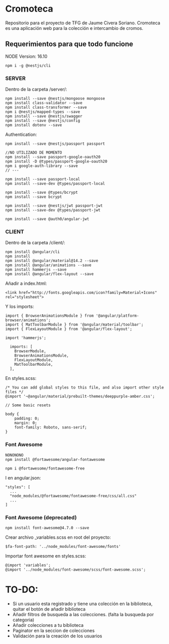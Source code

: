 # Cromoteca
Repositorio para el proyecto de TFG de Jaume Civera Soriano. 
Cromoteca es una aplicación web para la colección e intercambio de cromos.

## Requerimientos para que todo funcione

NODE Version: 16.10

```
npm i -g @nestjs/cli
```

### SERVER
Dentro de la carpeta /server/:
```
npm install --save @nestjs/mongoose mongoose
npm install class-validator --save
npm install class-transformer --save
npm i @nestjs/mapped-types --save
npm install --save @nestjs/swagger
npm install --save @nestjs/config
npm install dotenv --save
```
Authentication: 
```
npm install --save @nestjs/passport passport

//NO UTILIZADO DE MOMENTO
npm install --save passport-google-oauth20
npm install -D @types/passport-google-oauth20
npm i google-auth-library --save
// ---

npm install --save passport-local
npm install --save-dev @types/passport-local

npm install --save @types/bcrypt
npm install --save bcrypt

npm install --save @nestjs/jwt passport-jwt
npm install --save-dev @types/passport-jwt

npm install --save @auth0/angular-jwt
```

### CLIENT
Dentro de la carpeta /client/:
```
npm install @angular/cli
npm install
npm install @angular/material@14.2 --save
npm install @angular/animations --save
npm install hammerjs --save
npm install @angular/flex-layout --save
```
Añadir a index.html:
```
<link href="http://fonts.googleapis.com/icon?family=Material+Icons" rel="stylesheet">
```
Y los imports:
```
import { BrowserAnimationsModule } from '@angular/platform-browser/animations';
import { MatToolbarModule } from '@angular/material/toolbar';
import { FlexLayoutModule } from '@angular/flex-layout';
```
```
import 'hammerjs';
```
```
  imports: [
    BrowserModule,
    BrowserAnimationsModule,
    FlexLayoutModule,
    MatToolbarModule,
  ],
```
En styles.scss:
```
/* You can add global styles to this file, and also import other style files */
@import '~@angular/material/prebuilt-themes/deeppurple-amber.css';

// Some basic resets

body {
    padding: 0;
    margin: 0;
    font-family: Roboto, sans-serif;
}
```
### Font Awesome
```
NONONONO
npm install @fortawesome/angular-fontawesome
```
```
npm i @fortawesome/fontawesome-free
```
I en angular.json:
```
"styles": [
  ...
  "node_modules/@fortawesome/fontawesome-free/css/all.css"
  ...
]
```


### Font Awesome (deprecated)
```
npm install font-awesome@4.7.0 --save
```
Crear archivo _variables.scss en root del proyecto:
```
$fa-font-path: '../node_modules/font-awesome/fonts'
```
Importar font awesome en styles.scss:
```
@import 'variables';
@import '../node_modules/font-awesome/scss/font-awesome.scss';
```

# TO-DO:

- Si un usuario esta registrado y tiene una colección en la biblioteca, quitar el botón de añadir biblioteca
- Añadir filtros de busqueda a las colecciones. (falta la busqueda por categoria)
- Añadir colecciones a tu biblioteca
- Paginator en la seccion de colecciones
- Validación para la creación de los usuarios
